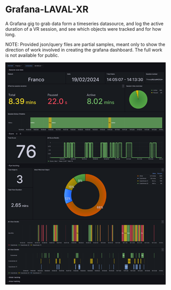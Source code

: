 # Grafana-LAVAL-XR
A Grafana gig to grab data form a timeseries datasource, and log the active duration of a VR session, and see which objects were tracked and for how long.

NOTE: Provided json/query files are partial samples, meant only to show the direction of work involved in creating the grafana dashboard. The full work is not available for public.

![Grafana Dashboard image for Laval-XR Gig](https://github.com/UsmanKaisserMoghal/Grafana-LAVAL-XR/blob/main/images/LAVAL%20TEMPLATE.png?raw=true)
